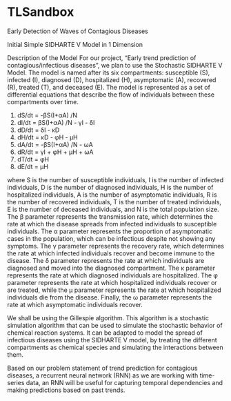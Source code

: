 # TLSandbox
Early Detection of Waves of Contagious Diseases

Initial Simple SIDHARTE V Model in 1 Dimension

Description of the Model
For our project, “Early trend prediction of contagious/infectious diseases”, we plan to use the Stochastic SIDHARTE V Model. The model is named after its six compartments: susceptible (S), infected (I), diagnosed (D), hospitalized (H), asymptomatic (A), recovered (R), treated (T), and deceased (E). The model is represented as a set of differential equations that describe the flow of individuals between these compartments over time.

1. dS/dt = -βS(I+αA) /N
2. dI/dt = βS(I+αA) /N - γI - δI
3. dD/dt = δI - κD
4. dH/dt = κD - φH - μH
5. dA/dt = -βS(I+αA) /N - ωA
6. dR/dt = γI + φH + μH + ωA
7. dT/dt = φH
8. dE/dt = μH

where S is the number of susceptible individuals, I is the number of infected individuals, D is the number of diagnosed individuals, H is the number of hospitalized individuals, A is the number of asymptomatic individuals, R is the number of recovered individuals, T is the number of treated individuals, E is the number of deceased individuals, and N is the total population size. The β parameter represents the transmission rate, which determines the rate at which the disease spreads from infected individuals to susceptible individuals. The α parameter represents the proportion of asymptomatic cases in the population, which can be infectious despite not showing any symptoms. The γ parameter represents the recovery rate, which determines the rate at which infected individuals recover and become immune to the disease. The δ parameter represents the rate at which individuals are diagnosed and moved into the diagnosed compartment. The κ parameter represents the rate at which diagnosed individuals are hospitalized. The φ parameter represents the rate at which hospitalized individuals recover or are treated, while the μ parameter represents the rate at which hospitalized individuals die from the disease. Finally, the ω parameter represents the rate at which asymptomatic individuals recover.

We shall be using the Gillespie algorithm. This algorithm is a stochastic simulation algorithm that can be used to simulate the stochastic behavior of chemical reaction systems. It can be adapted to model the spread of infectious diseases using the SIDHARTE V model, by treating the different compartments as chemical species and simulating the interactions between them.

Based on our problem statement of trend prediction for contagious diseases, a recurrent neural network (RNN) as we are working with time-series data, an RNN will be useful for capturing temporal dependencies and making predictions based on past trends.
